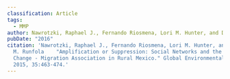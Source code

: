 ```yaml
---
classification: Article
tags:
  - MMP
author: Nawrotzki, Raphael J., Fernando Riosmena, Lori M. Hunter, and Daniel M. Runfola
pubDate: "2016"
citation: 'Nawrotzki, Raphael J., Fernando Riosmena, Lori M. Hunter, and Daniel
  M. Runfola	"Amplification or Suppression: Social Networks and the Climate
  Change - Migration Association in Rural Mexico." Global Environmental Change,
  2015, 35:463-474.'
---
```


